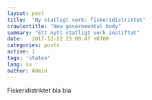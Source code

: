 ```yaml
---
layout: post
title:  "Ny statligt verk: fiskeridistriktet"
crawlertitle: "New governmental body"
summary: "Ett nytt statligt verk instiftat"
date:   2017-12-22 23:09:47 +0700
categories: posts
active: 1
tags: 'staten'
lang: sv
author: Admin
---
```

Fiskeridistriktet bla bla
